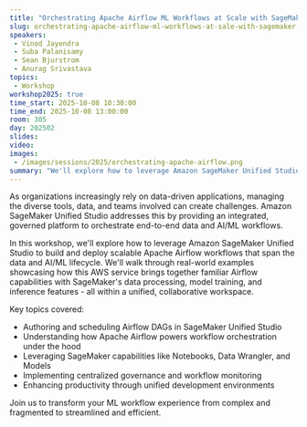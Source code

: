 ```yaml
---
title: "Orchestrating Apache Airflow ML Workflows at Scale with SageMaker Unified Studio"
slug: orchestrating-apache-airflow-ml-workflows-at-sale-with-sagemaker-unified-studio
speakers:
 - Vinod Jayendra
 - Suba Palanisamy
 - Sean Bjurstrom
 - Anurag Srivastava
topics:
 - Workshop
workshop2025: true
time_start: 2025-10-08 10:30:00
time_end: 2025-10-08 13:00:00
room: 305
day: 202502
slides:
video: 
images:
 - /images/sessions/2025/orchestrating-apache-airflow.png
summary: "We'll explore how to leverage Amazon SageMaker Unified Studio to build and deploy scalable Apache Airflow workflows that span the data and AI/ML lifecycle."
---
```


As organizations increasingly rely on data-driven applications, managing the diverse tools, data, and teams involved can create challenges. Amazon SageMaker Unified Studio addresses this by providing an integrated, governed platform to orchestrate end-to-end data and AI/ML workflows.

In this workshop, we'll explore how to leverage Amazon SageMaker Unified Studio to build and deploy scalable Apache Airflow workflows that span the data and AI/ML lifecycle. We'll walk through real-world examples showcasing how this AWS service brings together familiar Airflow capabilities with SageMaker's data processing, model training, and inference features - all within a unified, collaborative workspace.

Key topics covered:
* Authoring and scheduling Airflow DAGs in SageMaker Unified Studio
* Understanding how Apache Airflow powers workflow orchestration under the hood
* Leveraging SageMaker capabilities like Notebooks, Data Wrangler, and Models
* Implementing centralized governance and workflow monitoring
* Enhancing productivity through unified development environments

Join us to transform your ML workflow experience from complex and fragmented to streamlined and efficient.